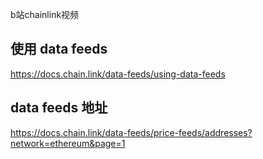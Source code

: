 b站chainlink视频


## 使用 data feeds
https://docs.chain.link/data-feeds/using-data-feeds


## data feeds 地址
https://docs.chain.link/data-feeds/price-feeds/addresses?network=ethereum&page=1